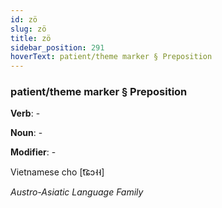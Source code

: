 ```yaml
---
id: zö
slug: zö
title: zö
sidebar_position: 291
hoverText: patient/theme marker § Preposition
---
```


### patient/theme marker § Preposition

**Verb**: -

**Noun**: -

**Modifier**: -

Vietnamese cho [t͡ɕɔ˧˧]

*Austro-Asiatic Language Family*